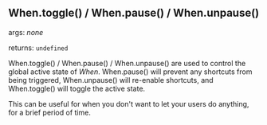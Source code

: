 ## When.toggle() / When.pause() / When.unpause()

args: *none*

returns: `undefined`

When.toggle() / When.pause() / When.unpause() are used to control the global active state of *When*.  When.pause() will prevent any shortcuts from being triggered, When.unpause() will re-enable shortcuts, and When.toggle() will toggle the active state.

This can be useful for when you don't want to let your users do anything, for a brief period of time.